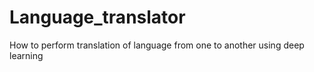 # Language_translator
How to perform translation of language from one to another using deep learning
